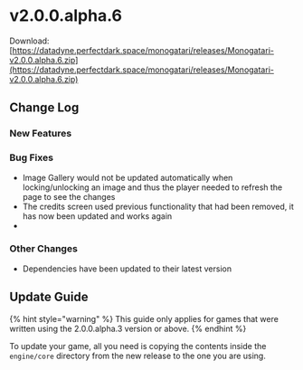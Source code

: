 # v2.0.0.alpha.6



Download: [https://datadyne.perfectdark.space/monogatari/releases/Monogatari-v2.0.0.alpha.6.zip](https://datadyne.perfectdark.space/monogatari/releases/Monogatari-v2.0.0.alpha.6.zip)

## Change Log

### New Features

### Bug Fixes

* Image Gallery would not be updated automatically when locking/unlocking an image and thus the player needed to refresh the page to see the changes
* The credits screen used previous functionality that had been removed, it has now been updated and works again
* 
### Other Changes

* Dependencies have been updated to their latest version

## Update Guide

{% hint style="warning" %}
This guide only applies for games that were written using the 2.0.0.alpha.3 version or above.
{% endhint %}

To update your game, all you need is copying the contents inside the `engine/core` directory from the new release to the one you are using.

